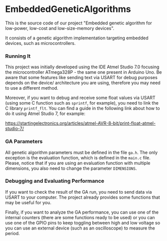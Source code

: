# EmbeddedGeneticAlgorithms

This is the source code of our project "Embedded genetic algorithm for low-power, low-cost and low-size-memory devices". 

It consists of a genetic algorithm implementation targeting embedded devices, such as microcontrollers.

### Running It

This project was initially developed using the IDE Atmel Studio 7.0 focusing the microcontroller ATmega328P - the same one present in Arduino Uno. 
Be aware that some features like sending text via USART for debug purposes depends on the device/ architecture you are using, therefore you may need
to use a different method. 

Moreover, if you want to debug and receive some float values via USART (using some C function such as `sprintf`, for example), 
you need to link the C library `printf_flt`. You can find a guide in the following link about how to do it using Atmel Studio 7, for example:

https://startingelectronics.org/articles/atmel-AVR-8-bit/print-float-atmel-studio-7/

### GA Parameters

All genetic algorithm parameters must be defined in the file `ga.h`. The only exception is the evaluation function, which is defined in the `main.c` file.
Please, notice that if you are using an evaluation function with multiple dimensions, you also need to change the parameter `DIMENSIONS`.

### Debugging and Evaluating Performance

If you want to check the result of the GA run, you need to send data via USART to your computer. The project already provides some functions that may be useful for you.

Finally, if you want to analyze the GA performance, you can use one of the internal counters (there are some functions ready to be used) or you can use one of the GPIO
pins to keep toggling between high and low voltage so you can use an external device (such as an oscilloscope) to measure the period.

